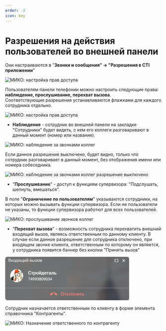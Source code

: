 ```yaml
---
order: -2
icon: key
---
```

# Разрешения на действия пользователей во внешней панели

Они настраиваются в "**Звонки и сообщения" -> "Разрешения в CTI приложении**"

<img class="miko-shadow img-zoomable"  
    src="/assets/root-guides/access-rights/prava_2.png"
    data-original="/assets/root-guides/access-rights/prava_2.png"
    srcset="/assets/root-guides/access-rights/prava_2_prev.png 1x, /assets/root-guides/access-rights/prava_2.png 2x" 
    alt="МИКО: настройка прав доступа"
/> 

Пользователям панели телефонии можно настроить следующие права: **наблюдение, прослушивание, перехват вызова**. <br>
Соответствующие разрешения устанавливаются флажками для каждого сотрудника отдельно.

<img class="miko-shadow img-zoomable"  
    src="/assets/root-guides/access-rights/prava_5.png"
    data-original="/assets/root-guides/access-rights/prava_5.png"
    srcset="/assets/root-guides/access-rights/prava_5_prev.png 1x, /assets/root-guides/access-rights/prava_5.png 2x" 
    alt="МИКО: настройка прав доступа"
/> 

- **Наблюдение** - сотрудник во внешней панели на закладке "Сотрудники" будет видеть, с кем его коллеги разговаривают в данный момент (номер или название).

<img class="miko-shadow img-zoomable"  
    src="/assets/root-guides/access-rights/prava_0.png"
    data-original="/assets/root-guides/access-rights/prava_0.png"
    srcset="/assets/root-guides/access-rights/prava_0_prev.png 1x, /assets/root-guides/access-rights/prava_0.png 2x" 
    alt="МИКО: наблюдение за звонками коллег"
/> 

Если данное разрешение выключено, будет видно, только что сотрудник разговаривает в данный момент, без отображения имени или номера собеседника.

<img class="miko-shadow img-zoomable"  
    src="/assets/root-guides/access-rights/prava_3.png"
    data-original="/assets/root-guides/access-rights/prava_3.png"
    srcset="/assets/root-guides/access-rights/prava_3_prev.png 1x, /assets/root-guides/access-rights/prava_3.png 2x" 
    alt="МИКО: наблюдение за звонками коллег разрешение выключено"
/> 

- "**Прослушивание**" - доступ к функциям супервизора: "Подслушать, шепнуть, вмешаться".

В поле "**Ограничение по пользователям**" указываются сотрудники, на которых можно вызывать функции супервизора. Если не пользователи не указаны, то функции супервизора работют для всех пользователей.

<img class="miko-shadow img-zoomable"  
    src="/assets/root-guides/access-rights/prava_7.png"
    data-original="/assets/root-guides/access-rights/prava_7.png"
    srcset="/assets/root-guides/access-rights/prava_7_prev.png 1x, /assets/root-guides/access-rights/prava_7.png 2x" 
    alt="МИКО: прослушивание звонков коллег"
/> 

- "**Перехват вызова**" - возможность сотрудника перехватить внешний входящий вызов, являясь ответственным по данному клиенту.
В случае если данное разрешение для сотрудника отключено, при входящем звонке клиента, ответственным по которому он является, у сотрудника появится баннер без кнопки "Принять вызов"

<img class="miko-shadow"  
    src="/assets/root-guides/access-rights/prava_1.png"
    alt="МИКО: перехват вызовов внешней панелью"
/> 

Сотрудник назначается ответственным по клиенту в форме элемента справочника "Контрагенты". 

<img class="miko-shadow img-zoomable"  
    src="/assets/root-guides/access-rights/prava_8.png"
    data-original="/assets/root-guides/access-rights/prava_8.png"
    srcset="/assets/root-guides/access-rights/prava_8_prev.png 1x, /assets/root-guides/access-rights/prava_8.png 2x" 
    alt="МИКО: Назначение ответственного по контрагенту"
/> 

